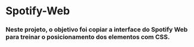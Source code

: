# Spotify-Web

### Neste projeto, o objetivo foi copiar a interface do Spotify Web para treinar o posicionamento dos elementos com CSS.
